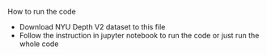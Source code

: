 How to run the code
- Download NYU Depth V2 dataset to this file
- Follow the instruction in jupyter notebook to run the code or just run the whole code
